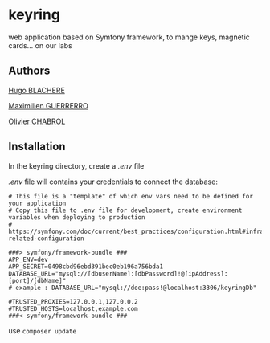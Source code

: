 # keyring

web application based on Symfony framework, to mange keys, magnetic cards... on our labs

## Authors
[Hugo BLACHERE](https://github.com/yugohug0)

[Maximilien GUERRERRO](https://github.com/GsxLephoque)

[Olivier CHABROL](https://github.com/olivierChabrol)

## Installation
In the keyring directory, create a *.env* file 

*.env* file will contains your credentials to connect the database:
```
# This file is a "template" of which env vars need to be defined for your application
# Copy this file to .env file for development, create environment variables when deploying to production
# https://symfony.com/doc/current/best_practices/configuration.html#infrastructure-related-configuration

###> symfony/framework-bundle ###
APP_ENV=dev
APP_SECRET=0498cbd96ebd391bec0eb196a756bda1
DATABASE_URL="mysql://[dbuserName]:[dbPassword]!@[ipAddress]:[port]/[dbName]"
# example : DATABASE_URL="mysql://doe:pass!@localhost:3306/keyringDb"

#TRUSTED_PROXIES=127.0.0.1,127.0.0.2
#TRUSTED_HOSTS=localhost,example.com
###< symfony/framework-bundle ###
```

use
```composer update```